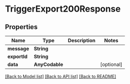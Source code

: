 # TriggerExport200Response

## Properties
Name | Type | Description | Notes
------------ | ------------- | ------------- | -------------
**message** | **String** |  | 
**exportId** | **String** |  | 
**data** | **AnyCodable** |  | [optional] 

[[Back to Model list]](../README.md#documentation-for-models) [[Back to API list]](../README.md#documentation-for-api-endpoints) [[Back to README]](../README.md)


